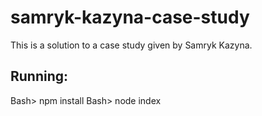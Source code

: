 # samryk-kazyna-case-study
This is a solution to a case study given by Samryk Kazyna.

## Running:
Bash> npm install
Bash> node index
